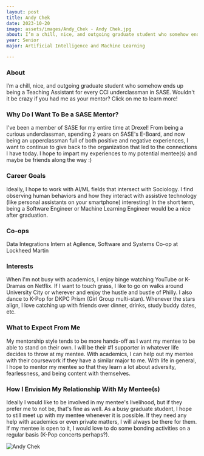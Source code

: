 ```yaml
---
layout: post
title: Andy Chek 
date: 2023-10-20
image: assets/images/Andy_Chek - Andy Chek.jpg
about: I’m a chill, nice, and outgoing graduate student who somehow ends up being a Teaching Assistant for every CCI underclassman in SASE. Wouldn't it be crazy if you had me as your mentor? Click on me to learn more!
year: Senior
major: Artificial Intelligence and Machine Learning

---
```


### About

I’m a chill, nice, and outgoing graduate student who somehow ends up being a Teaching Assistant for every CCI underclassman in SASE. Wouldn't it be crazy if you had me as your mentor? Click on me to learn more!

### Why Do I Want To Be a SASE Mentor?

I've been a member of SASE for my entire time at Drexel! From being a curious underclassman, spending 2 years on SASE's E-Board, and now being an upperclassman full of both positive and negative experiences, I want to continue to give back to the organization that led to the connections I have today. I hope to impart my experiences to my potential mentee(s) and maybe be friends along the way :)  

### Career Goals

Ideally, I hope to work with AI/ML fields that intersect with Sociology. I find observing human behaviors and how they interact with assistive technology (like personal assistants on your smartphone) interesting! In the short term, being a Software Engineer or Machine Learning Engineer would be a nice after graduation. 

### Co-ops

Data Integrations Intern at Agilence, Software and Systems Co-op at Lockheed Martin

### Interests

When I'm not busy with academics, I enjoy binge watching YouTube or K-Dramas on Netflix. If I want to touch grass, I like to go on walks around University City or wherever and enjoy the hustle and bustle of Philly. I also dance to K-Pop for DKPC Prism (Girl Group multi-stan). Whenever the stars align, I love catching up with friends over dinner, drinks, study buddy dates, etc.  

### What to Expect From Me

My mentorship style tends to be more hands-off as I want my mentee to be able to stand on their own. I will be their #1 supporter in whatever life decides to throw at my mentee. With academics, I can help out my mentee with their coursework if they have a similar major to me. With life in general, I hope to mentor my mentee so that they learn a lot about adversity, fearlessness, and being content with themselves. 

### How I Envision My Relationship With My Mentee(s) 

Ideally I would like to be involved in my mentee's livelihood, but if they prefer me to not be, that's fine as well. As a busy graduate student, I hope to still meet up with my mentee whenever it is possible. If they need any help with academics or even private matters, I will always be there for them. If my mentee is open to it, I would love to do some bonding activities on a regular basis (K-Pop concerts perhaps?). 

<div class="text-center my-5">
    <img src="https://sase-drexel.github.io/mentorship-2023/assets/images/Andy_Chek - Andy Chek.jpg" alt="Andy Chek" class="rounded post-img" />
</div>
